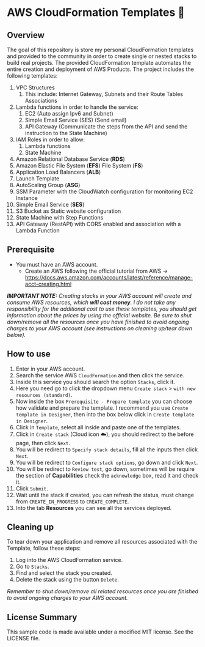 # AWS CloudFormation Templates :rocket:

## Overview

The goal of this repository is store my personal CloudFormation templates and provided to the community in order to create single or nested stacks to build real projects.
The provided CloudFormation template automates the entire creation and deployment of AWS Products. 
The project includes the following templates:
1. VPC Structures 
   1. This include: Internet Gateway, Subnets and their Route Tables Associations
2. Lambda functions in order to handle the service:
   1. EC2 (Auto assign Ipv6 and Subnet)
   2. Simple Email Service (SES) (Send email)
   3. API Gateway (Communicate the steps from the API and send the instruction to the State Machine)
3. IAM Roles in order to allow:
   1. Lambda functions
   2. State Machine
4. Amazon Relational Database Service (**RDS**)
5. Amazon Elastic File System (**EFS**) File System (**FS**)
6. Application Load Balancers (**ALB**)
7. Launch Template
8. AutoScaling Group (**ASG**)
9. SSM Parameter with the CloudWatch configuration for monitoring EC2 Instance
10. Simple Email Service (**SES**)
11. S3 Bucket as Static website configuration
12. State Machine with Step Functions
13. API Gateway (RestAPI) with CORS enabled and association with a Lambda Function

## Prerequisite

- You must have an AWS account.
  - Create an AWS following the official tutorial from AWS -> https://docs.aws.amazon.com/accounts/latest/reference/manage-acct-creating.html  

***IMPORTANT NOTE:** Creating stacks in your AWS account will create and consume AWS resources, which **will cost money**. I do not take any responsibility for the additional cost to use these templates, you should get information about the prices by using the official website. Be sure to shut down/remove all the resources once you have finished to avoid ongoing charges to your AWS account (see instructions on cleaning up/tear down below).*

## How to use

1. Enter in your AWS account.
2. Search the service AWS `CloudFormation` and then click the service.
3. Inside this service you should search the option `Stacks`, click it. 
4. Here you need go to click the dropdown menu `Create stack` > `with new resources (standard)`.
5. Now inside the box `Prerequisite - Prepare template` you can choose how validate and prepare the template. I recommend you use `Create template in Designer`, then into the box below click in `Create template in Designer`.
6. Click in `Template`, select all inside and paste one of the templates.
7. Click in `Create stack` (Cloud icon :cloud:), you should redirect to the before page, then click `Next`.
8. You will be redirect to `Specify stack details`, fill all the inputs then click `Next`.
9. You will be redirect to `Configure stack options`, go down and click `Next`.
10. You will be redirect to `Review test`, go down, sometimes will be require the section of **Capabilities** check the `acknowledge` box, read it and check it.
11. Click `Submit`.
12. Wait until the stack if created, you can refresh the status, must change from `CREATE_IN_PROGRESS` to `CREATE_COMPLETE`.
13. Into the tab **Resources** you can see all the services deployed.

## Cleaning up

To tear down your application and remove all resources associated with the Template, follow these steps:

1. Log into the AWS CloudFormation service. 
2. Go to `Stacks`.
3. Find and select the stack you created.
4. Delete the stack using the button `Delete`.

*Remember to shut down/remove all related resources once you are finished to avoid ongoing charges to your AWS account.*

## License Summary

This sample code is made available under a modified MIT license. See the LICENSE file.